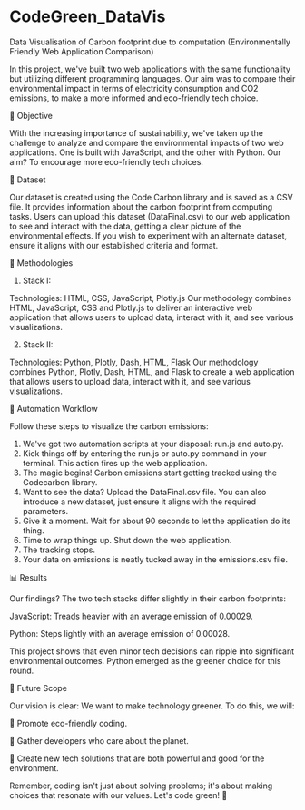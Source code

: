 # CodeGreen_DataVis
Data Visualisation of Carbon footprint due to computation (Environmentally Friendly Web Application Comparison)

In this project, we've built two web applications with the same functionality but utilizing different programming languages. Our aim was to compare their environmental
impact in terms of electricity consumption and CO2 emissions, to make a more informed and eco-friendly tech choice.

🎯 Objective

With the increasing importance of sustainability, we've taken up the challenge to analyze and compare the environmental impacts of two web applications.
One is built with JavaScript, and the other with Python. Our aim? To encourage more eco-friendly tech choices.

📁 Dataset

Our dataset is created using the Code Carbon library and is saved as a CSV file. It provides information about the carbon footprint from computing tasks. 
Users can upload this dataset (DataFinal.csv) to our web application to see and interact with the data, getting a clear picture of the environmental effects.
If you wish to experiment with an alternate dataset, ensure it aligns with our established criteria and format.

📌 Methodologies

1. Stack I: 


Technologies: HTML, CSS, JavaScript, Plotly.js
Our methodology combines HTML, JavaScript, CSS and Plotly.js to deliver an interactive web application that allows users to upload data, interact with it, and see various visualizations.


2. Stack II: 


Technologies: Python, Plotly, Dash, HTML, Flask
Our methodology combines Python, Plotly, Dash, HTML, and Flask to create a web application that allows users to upload data, interact with it, and see various visualizations.


🤖 Automation Workflow

Follow these steps to visualize the carbon emissions:
1) We've got two automation scripts at your disposal: run.js and auto.py.
2) Kick things off by entering the run.js or auto.py command in your terminal. This action fires up the web application.
3) The magic begins! Carbon emissions start getting tracked using the Codecarbon library.
4) Want to see the data? Upload the DataFinal.csv file. You can also introduce a new dataset, just ensure it aligns with the required parameters.
5) Give it a moment. Wait for about 90 seconds to let the application do its thing.
6) Time to wrap things up. Shut down the web application.
7) The tracking stops.
8) Your data on emissions is neatly tucked away in the emissions.csv file.

📊 Results

Our findings? The two tech stacks differ slightly in their carbon footprints:

JavaScript: Treads heavier with an average emission of 0.00029.

Python: Steps lightly with an average emission of 0.00028.

 
This project shows that even minor tech decisions can ripple into significant environmental outcomes. Python emerged as the greener choice for this round.

🌱 Future Scope

Our vision is clear: We want to make technology greener. To do this, we will:

🌿 Promote eco-friendly coding.

🤝 Gather developers who care about the planet.

🚀 Create new tech solutions that are both powerful and good for the environment.

Remember, coding isn't just about solving problems; it's about making choices that resonate with our values. Let's code green! 🍃




